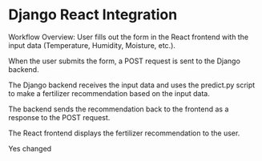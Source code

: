 # Django React Integration

Workflow Overview:
User fills out the form in the React frontend with the input data (Temperature, Humidity, Moisture, etc.).

When the user submits the form, a POST request is sent to the Django backend.

The Django backend receives the input data and uses the predict.py script to make a fertilizer recommendation based on the input data.

The backend sends the recommendation back to the frontend as a response to the POST request.

The React frontend displays the fertilizer recommendation to the user.

Yes
changed

